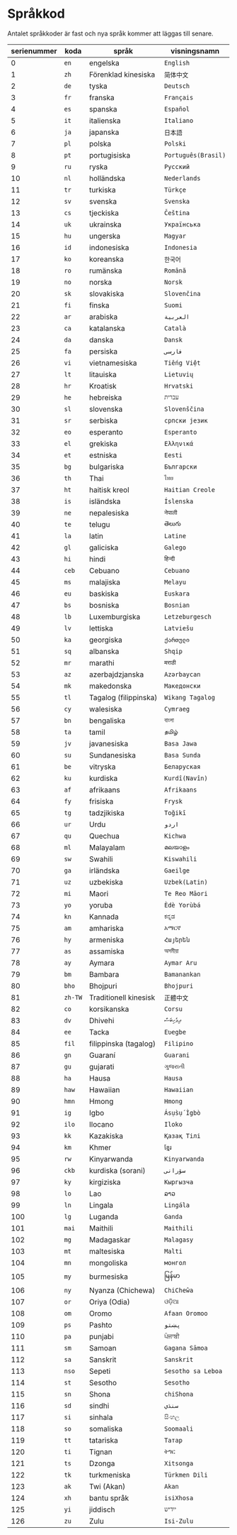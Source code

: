 # Språkkod

Antalet språkkoder är fast och nya språk kommer att läggas till senare.

| serienummer | koda | språk | visningsnamn |
| - | - | - | - |
| 0 | `en` | engelska | `English` |
| 1 | `zh` | Förenklad kinesiska | `简体中文` |
| 2 | `de` | tyska | `Deutsch` |
| 3 | `fr` | franska | `Français` |
| 4 | `es` | spanska | `Español` |
| 5 | `it` | italienska | `Italiano` |
| 6 | `ja` | japanska | `日本語` |
| 7 | `pl` | polska | `Polski` |
| 8 | `pt` | portugisiska | `Português(Brasil)` |
| 9 | `ru` | ryska | `Русский` |
| 10 | `nl` | holländska | `Nederlands` |
| 11 | `tr` | turkiska | `Türkçe` |
| 12 | `sv` | svenska | `Svenska` |
| 13 | `cs` | tjeckiska | `Čeština` |
| 14 | `uk` | ukrainska | `Українська` |
| 15 | `hu` | ungerska | `Magyar` |
| 16 | `id` | indonesiska | `Indonesia` |
| 17 | `ko` | koreanska | `한국어` |
| 18 | `ro` | rumänska | `Română` |
| 19 | `no` | norska | `Norsk` |
| 20 | `sk` | slovakiska | `Slovenčina` |
| 21 | `fi` | finska | `Suomi` |
| 22 | `ar` | arabiska | `العربية` |
| 23 | `ca` | katalanska | `Català` |
| 24 | `da` | danska | `Dansk` |
| 25 | `fa` | persiska | `فارسی` |
| 26 | `vi` | vietnamesiska | `Tiếng Việt` |
| 27 | `lt` | litauiska | `Lietuvių` |
| 28 | `hr` | Kroatisk | `Hrvatski` |
| 29 | `he` | hebreiska | `עברית` |
| 30 | `sl` | slovenska | `Slovenščina` |
| 31 | `sr` | serbiska | `српски језик` |
| 32 | `eo` | esperanto | `Esperanto` |
| 33 | `el` | grekiska | `Ελληνικά` |
| 34 | `et` | estniska | `Eesti` |
| 35 | `bg` | bulgariska | `Български` |
| 36 | `th` | Thai | `ไทย` |
| 37 | `ht` | haitisk kreol | `Haitian Creole` |
| 38 | `is` | isländska | `Íslenska` |
| 39 | `ne` | nepalesiska | `नेपाली` |
| 40 | `te` | telugu | `తెలుగు` |
| 41 | `la` | latin | `Latine` |
| 42 | `gl` | galiciska | `Galego` |
| 43 | `hi` | hindi | `हिन्दी` |
| 44 | `ceb` | Cebuano | `Cebuano` |
| 45 | `ms` | malajiska | `Melayu` |
| 46 | `eu` | baskiska | `Euskara` |
| 47 | `bs` | bosniska | `Bosnian` |
| 48 | `lb` | Luxemburgiska | `Letzeburgesch` |
| 49 | `lv` | lettiska | `Latviešu` |
| 50 | `ka` | georgiska | `ქართული` |
| 51 | `sq` | albanska | `Shqip` |
| 52 | `mr` | marathi | `मराठी` |
| 53 | `az` | azerbajdzjanska | `Azərbaycan` |
| 54 | `mk` | makedonska | `Македонски` |
| 55 | `tl` | Tagalog (filippinska) | `Wikang Tagalog` |
| 56 | `cy` | walesiska | `Cymraeg` |
| 57 | `bn` | bengaliska | `বাংলা` |
| 58 | `ta` | tamil | `தமிழ்` |
| 59 | `jv` | javanesiska | `Basa Jawa` |
| 60 | `su` | Sundanesiska | `Basa Sunda` |
| 61 | `be` | vitryska | `Беларуская` |
| 62 | `ku` | kurdiska | `Kurdî(Navîn)` |
| 63 | `af` | afrikaans | `Afrikaans` |
| 64 | `fy` | frisiska | `Frysk` |
| 65 | `tg` | tadzjikiska | `Toğikī` |
| 66 | `ur` | Urdu | `اردو` |
| 67 | `qu` | Quechua | `Kichwa` |
| 68 | `ml` | Malayalam | `മലയാളം` |
| 69 | `sw` | Swahili | `Kiswahili` |
| 70 | `ga` | irländska | `Gaeilge` |
| 71 | `uz` | uzbekiska | `Uzbek(Latin)` |
| 72 | `mi` | Maori | `Te Reo Māori` |
| 73 | `yo` | yoruba | `Èdè Yorùbá` |
| 74 | `kn` | Kannada | `ಕನ್ನಡ` |
| 75 | `am` | amhariska | `አማርኛ` |
| 76 | `hy` | armeniska | `Հայերեն` |
| 77 | `as` | assamiska | `অসমীয়া` |
| 78 | `ay` | Aymara | `Aymar Aru` |
| 79 | `bm` | Bambara | `Bamanankan` |
| 80 | `bho` | Bhojpuri | `Bhojpuri` |
| 81 | `zh-TW` | Traditionell kinesisk | `正體中文` |
| 82 | `co` | korsikanska | `Corsu` |
| 83 | `dv` | Dhivehi | `ދިވެހިބަސް` |
| 84 | `ee` | Tacka | `Eʋegbe` |
| 85 | `fil` | filippinska (tagalog) | `Filipino` |
| 86 | `gn` | Guaraní | `Guarani` |
| 87 | `gu` | gujarati | `ગુજરાતી` |
| 88 | `ha` | Hausa | `Hausa` |
| 89 | `haw` | Hawaiian | `Hawaiian` |
| 90 | `hmn` | Hmong | `Hmong` |
| 91 | `ig` | Igbo | `Ásụ̀sụ́ Ìgbò` |
| 92 | `ilo` | Ilocano | `Iloko` |
| 93 | `kk` | Kazakiska | `Қазақ Тілі` |
| 94 | `km` | Khmer | `ខ្មែរ` |
| 95 | `rw` | Kinyarwanda | `Kinyarwanda` |
| 96 | `ckb` | kurdiska (sorani) | `سۆرانی` |
| 97 | `ky` | kirgiziska | `Кыргызча` |
| 98 | `lo` | Lao | `ລາວ` |
| 99 | `ln` | Lingala | `Lingála` |
| 100 | `lg` | Luganda | `Ganda` |
| 101 | `mai` | Maithili | `Maithili` |
| 102 | `mg` | Madagaskar | `Malagasy` |
| 103 | `mt` | maltesiska | `Malti` |
| 104 | `mn` | mongoliska | `монгол` |
| 105 | `my` | burmesiska | `မြန်မာ` |
| 106 | `ny` | Nyanza (Chichewa) | `ChiCheŵa` |
| 107 | `or` | Oriya (Odia) | `ଓଡ଼ିଆ` |
| 108 | `om` | Oromo | `Afaan Oromoo` |
| 109 | `ps` | Pashto | `پښتو` |
| 110 | `pa` | punjabi | `ਪੰਜਾਬੀ` |
| 111 | `sm` | Samoan | `Gagana Sāmoa` |
| 112 | `sa` | Sanskrit | `Sanskrit` |
| 113 | `nso` | Sepeti | `Sesotho sa Leboa` |
| 114 | `st` | Sesotho | `Sesotho` |
| 115 | `sn` | Shona | `chiShona` |
| 116 | `sd` | sindhi | `سنڌي` |
| 117 | `si` | sinhala | `සිංහල` |
| 118 | `so` | somaliska | `Soomaali` |
| 119 | `tt` | tatariska | `Татар` |
| 120 | `ti` | Tignan | `ትግር` |
| 121 | `ts` | Dzonga | `Xitsonga` |
| 122 | `tk` | turkmeniska | `Türkmen Dili` |
| 123 | `ak` | Twi (Akan) | `Akan` |
| 124 | `xh` | bantu språk | `isiXhosa` |
| 125 | `yi` | jiddisch | `ייִדיש` |
| 126 | `zu` | Zulu | `Isi-Zulu` |